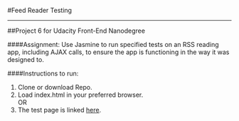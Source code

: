 #Feed Reader Testing
___
##Project 6 for Udacity Front-End Nanodegree

####Assignment:
Use Jasmine to run specified tests on an RSS reading app, including AJAX calls, to ensure the app is functioning in the way it was designed to.

####Instructions to run:
1. Clone or download Repo.
2. Load index.html in your preferred browser.
<br>OR<br>
1. The test page is linked [here](https://simplyphy.github.io/P6_FeedReaderTesting/).
